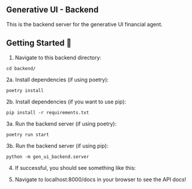## Generative UI - Backend

This is the backend server for the generative UI financial agent.

## Getting Started 🚀
1. Navigate to this backend directory:
```
cd backend/
```
2a. Install dependencies (if using poetry):
```
poetry install
```

2b. Install dependencies (if you want to use pip):
```
pip install -r requirements.txt
```

3a. Run the backend server (if using poetry):
```
poetry run start
```

3b. Run the backend server (if using pip):
```
python -m gen_ui_backend.server
```

4. If successful, you should see something like this:

5. Navigate to localhost:8000/docs in your browser to see the API docs! 
